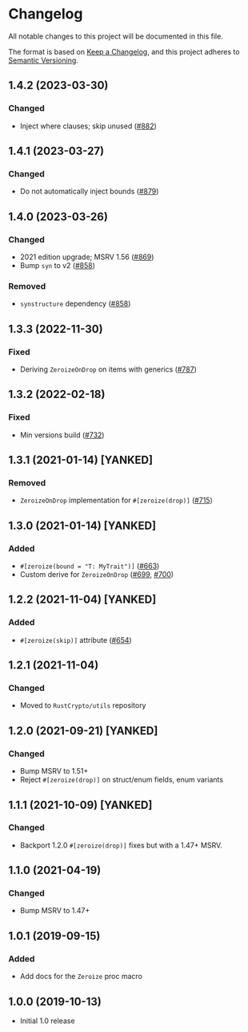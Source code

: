 # Changelog

All notable changes to this project will be documented in this file.

The format is based on [Keep a Changelog](https://keepachangelog.com/en/1.0.0/),
and this project adheres to [Semantic Versioning](https://semver.org/spec/v2.0.0.html).

## 1.4.2 (2023-03-30)

### Changed

- Inject where clauses; skip unused ([#882])

[#882]: https://github.com/RustCrypto/utils/pull/882

## 1.4.1 (2023-03-27)

### Changed

- Do not automatically inject bounds ([#879])

[#879]: https://github.com/RustCrypto/utils/pull/879

## 1.4.0 (2023-03-26)

### Changed

- 2021 edition upgrade; MSRV 1.56 ([#869])
- Bump `syn` to v2 ([#858])

### Removed

- `synstructure` dependency ([#858])

[#858]: https://github.com/RustCrypto/utils/pull/858
[#869]: https://github.com/RustCrypto/utils/pull/869

## 1.3.3 (2022-11-30)

### Fixed

- Deriving `ZeroizeOnDrop` on items with generics ([#787])

[#787]: https://github.com/RustCrypto/utils/pull/787

## 1.3.2 (2022-02-18)

### Fixed

- Min versions build ([#732])

[#732]: https://github.com/RustCrypto/utils/pull/732

## 1.3.1 (2021-01-14) [YANKED]

### Removed

- `ZeroizeOnDrop` implementation for `#[zeroize(drop)]` ([#715])

[#715]: https://github.com/RustCrypto/utils/pull/715

## 1.3.0 (2021-01-14) [YANKED]

### Added

- `#[zeroize(bound = "T: MyTrait")]` ([#663])
- Custom derive for `ZeroizeOnDrop` ([#699], [#700])

[#663]: https://github.com/RustCrypto/utils/pull/663
[#699]: https://github.com/RustCrypto/utils/pull/699
[#700]: https://github.com/RustCrypto/utils/pull/700

## 1.2.2 (2021-11-04) [YANKED]

### Added

- `#[zeroize(skip)]` attribute ([#654])

[#654]: https://github.com/RustCrypto/utils/pull/654

## 1.2.1 (2021-11-04)

### Changed

- Moved to `RustCrypto/utils` repository

## 1.2.0 (2021-09-21) [YANKED]

### Changed

- Bump MSRV to 1.51+
- Reject `#[zeroize(drop)]` on struct/enum fields, enum variants

## 1.1.1 (2021-10-09) [YANKED]

### Changed

- Backport 1.2.0 `#[zeroize(drop)]` fixes but with a 1.47+ MSRV.

## 1.1.0 (2021-04-19)

### Changed

- Bump MSRV to 1.47+

## 1.0.1 (2019-09-15)

### Added

- Add docs for the `Zeroize` proc macro

## 1.0.0 (2019-10-13)

- Initial 1.0 release
